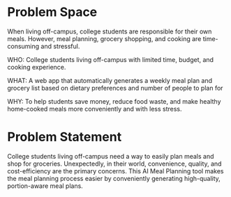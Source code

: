# Problem Space

When living off-campus, college students are responsible for their own meals. However, meal planning, grocery shopping, and cooking are time-consuming and stressful.

WHO:
College students living off-campus with limited time, budget, and cooking experience.

WHAT:
A web app that automatically generates a weekly meal plan and grocery list based on dietary preferences and number of people to plan for

WHY:
To help students save money, reduce food waste, and make healthy home-cooked meals more conveniently and with less stress.

# Problem Statement

College students living off-campus need a way to easily plan meals and shop for groceries.
Unexpectedly, in their world, convenience, quality, and cost-efficiency are the primary concerns.
This AI Meal Planning tool makes the meal planning process easier by conveniently generating high-quality, portion-aware meal plans.

